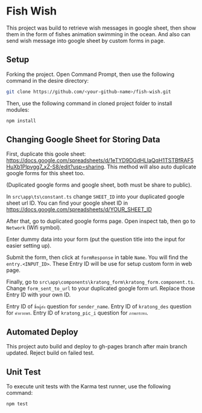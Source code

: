 # Fish Wish

This project was build to retrieve wish messages in google sheet, then show them in the
form of fishes animation swimming in the ocean. And also can send wish message into google sheet
by custom forms in page.

## Setup

Forking the project. Open Command Prompt, then use the following command in the desire directory:

```bash
git clone https://github.com/<your-github-name>/fish-wish.git
```

Then, use the following command in cloned project folder to install modules:

```bash
npm install
```

## Changing Google Sheet for Storing Data

First, duplicate this goole sheet: https://docs.google.com/spreadsheets/d/1eTYD9DGdHLIaQqH1TSTBfRAF5HuXb1Plpvgg7_xZ-S8/edit?usp=sharing.
This method will also auto duplicate google forms for this sheet too.

(Duplicated google forms and google sheet, both must be share to public). 

In `src\app\ts\constant.ts` change `SHEET_ID` into your duplicated google sheet url ID.
You can find your google sheet ID in https://docs.google.com/spreadsheets/d/YOUR_SHEET_ID

After that, go to duplicated google forms page. Open inspect tab, then go to `Network` (Wifi symbol).

Enter dummy data into your form (put the question title into the input for easier setting up).

Submit the form, then click at `formResponse` in table `Name`. You will find
the `entry.<INPUT_ID>`. These Entry ID will be use for setup custom form in web page.

Finally, go to `src\app\components\kratong_form\kratong_form.component.ts`. Change `form_sent_to_url` to your
duplicated google form url. Replace those Entry ID with your own ID.

Entry ID of `ชื่อผู้ส่ง` question for `sender_name`.
Entry ID of `kratong_des` question for `คำอวยพร`.
Entry ID of `kratong_pic_i` question for `ภาพกระทง`. 

## Automated Deploy

This project auto build and deploy to gh-pages branch after main branch updated.
Reject build on failed test.

## Unit Test

To execute unit tests with the Karma test runner, use the following command:

```bash
npm test
```
